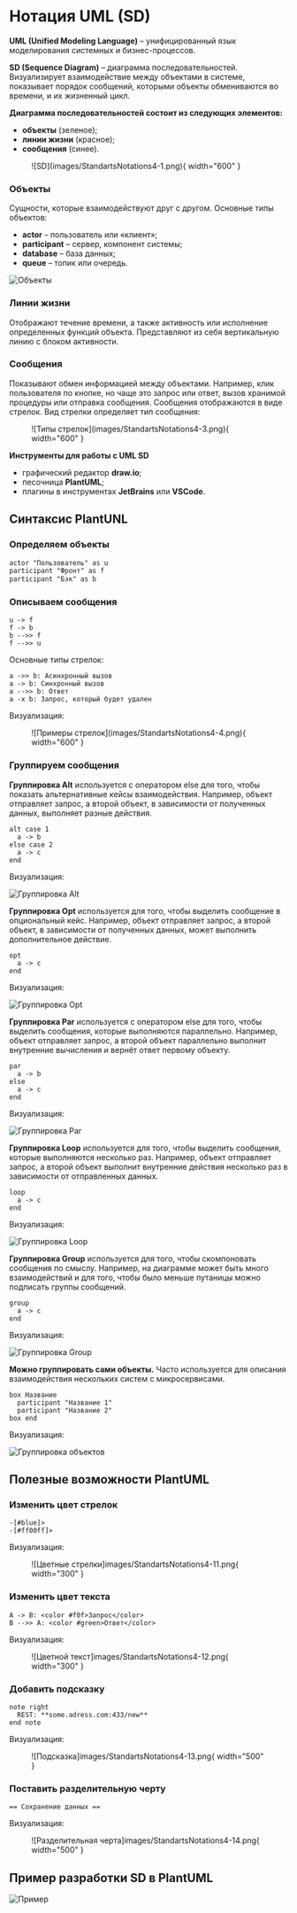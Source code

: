 # Нотация UML (SD)

**UML (Unified Modeling Language)** – унифицированный язык моделирования системных и бизнес-процессов.

**SD (Sequence Diagram)** – диаграмма последовательностей. Визуализирует взаимодействие между объектами в системе, показывает порядок сообщений, которыми объекты обмениваются во времени, и их жизненный цикл.

**Диаграмма последовательностей состоит из следующих элементов:**

- **объекты** (зеленое);
- **линии жизни** (красное);
- **сообщения** (синее).

<figure markdown="span">
  ![SD](images/StandartsNotations4-1.png){ width="600" }
</figure>

### Объекты
Сущности, которые взаимодействуют друг с другом. Основные типы объектов:
- **actor** – пользователь или «клиент»;
- **participant** – сервер, компонент системы;
- **database** – база данных;
- **queue** – топик или очередь.

![Объекты](images/StandartsNotations4-2.png)

### Линии жизни
Отображают течение времени, а также активность или исполнение определенных функций объекта. Представляют из себя вертикальную линию с блоком активности.

### Сообщения
Показывают обмен информацией между объектами. Например, клик пользователя по кнопке, но чаще это запрос или ответ, вызов хранимой процедуры или отправка сообщения. Сообщения отображаются в виде стрелок. Вид стрелки определяет тип сообщения:
<figure markdown="span">
  ![Типы стрелок](images/StandartsNotations4-3.png){ width="600" }
</figure>

**Инструменты для работы с UML SD**

- графический редактор **draw.io**;
- песочница **PlantUML**;
- плагины в инструментах **JetBrains** или **VSCode**.

## Синтаксис PlantUNL

### Определяем объекты
```html
actor "Пользователь" as u
participant "Фронт" as f
participant "Бэк" as b
```
### Описываем сообщения
```plantuml
u -> f
f -> b
b -->> f
f -->> u
```

Основные типы стрелок:
```plantuml
a ->> b: Асинхронный вызов
a -> b: Синхронный вызов
a -->> b: Ответ
a -x b: Запрос, который будет удален
```
Визуализация:

<figure markdown="span">
  ![Примеры стрелок](images/StandartsNotations4-4.png){ width="600" }
</figure>

### Группируем сообщения
**Группировка Alt** используется с оператором else для того, чтобы показать альтернативные кейсы взаимодействия. Например, объект отправляет запрос, а второй объект, в зависимости от полученных данных, выполняет разные действия.
```plantuml
alt case 1
  a -> b
else case 2
  a -> c
end
```
Визуализация:

![Группировка Alt](images/StandartsNotations4-5.png)

**Группировка Opt** используется для того, чтобы выделить сообщение в опциональный кейс. Например, объект отправляет запрос, а второй объект, в зависимости от полученных данных, может выполнить дополнительное действие.
```plantuml
opt
  a -> c
end
```
Визуализация:

![Группировка Opt](images/StandartsNotations4-6.png)

**Группировка Par** используется с оператором else для того, чтобы выделить сообщения, которые выполняются параллельно. Например, объект отправляет запрос, а второй объект параллельно выполнит внутренние вычисления и вернёт ответ первому объекту.
```plantuml
par
  a -> b
else
  a -> c
end
```
Визуализация:

![Группировка Par](images/StandartsNotations4-7.png)

**Группировка Loop** используется для того, чтобы выделить сообщения, которые выполняются несколько раз. Например, объект отправляет запрос, а второй объект выполнит внутренние действия несколько раз в зависимости от отправленных данных.
```plantuml
loop
  a -> c
end
```
Визуализация:

![Группировка Loop](images/StandartsNotations4-8.png)

**Группировка Group** используется для того, чтобы скомпоновать сообщения по смыслу. Например, на диаграмме может быть много взаимодействий и для того, чтобы было меньше путаницы можно подписать группы сообщений.
```plantuml
group
  a -> c
end
```
Визуализация:

![Группировка Group](images/StandartsNotations4-9.png)

**Можно группировать сами объекты.** Часто используется для описания взаимодействия нескольких систем с микросервисами.
```plantuml
box Название
  participant "Название 1"
  participant "Название 2"
box end
```
Визуализация:

![Группировка объектов](images/StandartsNotations4-10.png)

## Полезные возможности PlantUML
### Изменить цвет стрелок
```plantuml
-[#blue]>
-[#ff00ff]>
```
Визуализация:

<figure markdown="span">
  ![Цветные стрелки]images/StandartsNotations4-11.png{ width="300" }
</figure>

### Изменить цвет текста
```plantuml
A -> B: <color #f0f>Запрос</color>
B -->> A: <color #green>Ответ</color>
```
Визуализация:

<figure markdown="span">
  ![Цветной текст]images/StandartsNotations4-12.png{ width="300" }
</figure>

### Добавить подсказку
```plantuml
note right
  REST: **some.adress.com:433/new**
end note
```
Визуализация:

<figure markdown="span">
  ![Подсказка]images/StandartsNotations4-13.png{ width="500" }
</figure>

### Поставить разделительную черту
```plantuml
== Сохранение данных ==
```
Визуализация:

<figure markdown="span">
  ![Разделительная черта]images/StandartsNotations4-14.png{ width="500" }
</figure>

## Пример разработки SD в PlantUML
![Пример](images/StandartsNotations4-15.png)